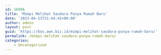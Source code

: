 ```yaml
---
id: 16986
title: 'Mimpi Melihat Saudara Punya Rumah Baru'
date: '2023-04-23T21:44:42+00:00'
author: admin
layout: post
guid: 'https://bos.awn.biz.id/mimpi-melihat-saudara-punya-rumah-baru/'
permalink: /mimpi-melihat-saudara-punya-rumah-baru/
categories:
    - Uncategorized
---
```


